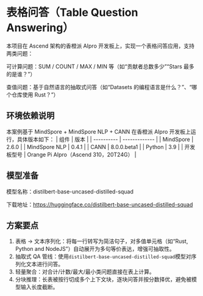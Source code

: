 # 表格问答（Table Question Answering）
本项目在 Ascend 架构的香橙派 AIpro 开发板上，实现一个表格问答应用，支持两类问题：

可计算问题：SUM / COUNT / MAX / MIN 等（如“贡献者总数多少”“Stars 最多的是谁？”）

查值问题：基于自然语言的抽取式问答（如“Datasets 的编程语言是什么？”、“哪个仓库使用 Rust？”）
## 环境依赖说明
本案例基于 MindSpore + MindSpore NLP + CANN 在香橙派 AIpro 开发板上运行，具体版本如下：
| 组件       | 版本          |
| ---------- | ------------- |
| MindSpore  | 2.6.0         |
| MindSpore NLP    | 0.4.1         |
| CANN       | 8.0.0.beta1   |
| Python     | 3.9           |
| 开发板型号 | Orange Pi AIpro（Ascend 310，20T24G） |
## 模型准备
模型名称：distilbert-base-uncased-distilled-squad

下载地址：https://huggingface.co/distilbert-base-uncased-distilled-squad
## 方案要点
1. 表格 → 文本序列化：将每一行转写为简洁句子，对多值单元格（如“Rust, Python and NodeJS”）自动展开为多句等价表达，增强可抽取性。
2. 抽取式 QA 管线：使用`distilbert-base-uncased-distilled-squad`模型对序列化文本进行问答。
3. 轻量聚合：对合计/计数/最大/最小类问题直接在表上计算。
4. 分块推理：长表被按行切成多个上下文块，逐块问答并按分数择优，避免被模型输入长度截断。


